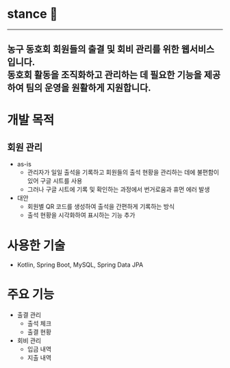 # stance 🏀 

---
농구 동호회 회원들의 출결 및 회비 관리를 위한 웹서비스 입니다. <br>
동호회 활동을 조직화하고 관리하는 데 필요한 기능을 제공하여 팀의 운영을 원활하게 지원합니다.
---

# 개발 목적
## 회원 관리
- as-is 
  - 관리자가 일일 출석을 기록하고 회원들의 출석 현황을 관리하는 데에 불편함이 있어 구글 시트를 사용
  - 그러나 구글 시트에 기록 및 확인하는 과정에서 번거로움과 휴먼 에러 발생
- 대안
  - 회원별 QR 코드를 생성하여 출석을 간편하게 기록하는 방식
  - 출석 현황을 시각화하여 표시하는 기능 추가

# 사용한 기술
- Kotlin, Spring Boot, MySQL, Spring Data JPA

# 주요 기능
- 출결 관리
  - 출석 체크
  - 출결 현황
- 회비 관리
  - 입금 내역
  - 지출 내역

